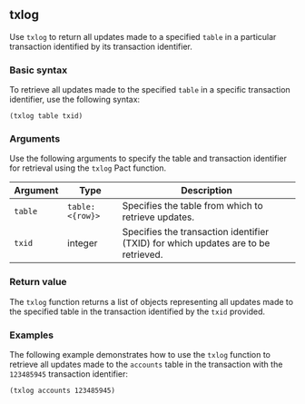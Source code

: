 ## txlog

Use `txlog` to return all updates made to a specified `table` in a particular transaction identified by its transaction identifier.

### Basic syntax

To retrieve all updates made to the specified `table` in a specific transaction identifier, use the following syntax:

```pact
(txlog table txid)
```

### Arguments

Use the following arguments to specify the table and transaction identifier for retrieval using the `txlog` Pact function.

| Argument | Type | Description |
| --- | --- | --- |
| `table` | `table: <{row}>` | Specifies the table from which to retrieve updates. |
| `txid` | integer | Specifies the transaction identifier (TXID) for which updates are to be retrieved. |

### Return value

The `txlog` function returns a list of objects representing all updates made to the specified table in the transaction identified by the `txid` provided.

### Examples

The following example demonstrates how to use the `txlog` function to retrieve all updates made to the `accounts` table in the transaction with the `123485945` transaction identifier:

```pact
(txlog accounts 123485945)
```

